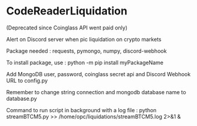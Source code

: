 # CodeReaderLiquidation

(Deprecated since Coinglass API went paid only)

 Alert on Discord server when pic liquidation on crypto markets
 
 Package needed : requests, pymongo, numpy, discord-webhook
 
 To install package, use : python -m pip install myPackageName
 
 Add MongoDB user, password, coinglass secret api and Discord Webhook URL to config.py
 
 Remember to change string connection and mongodb database name to database.py
 
 Command to run script in background with a log file : python streamBTCM5.py >> /home/opc/liquidations/streamBTCM5.log 2>&1 &
